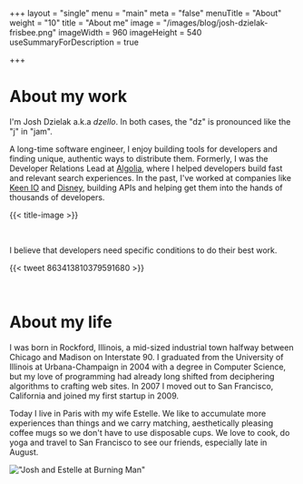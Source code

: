 +++
layout = "single"
menu = "main"
meta = "false"
menuTitle = "About"
weight = "10"
title = "About me"
image = "/images/blog/josh-dzielak-frisbee.png"
imageWidth = 960
imageHeight = 540
useSummaryForDescription = true

+++

# About my work

I'm Josh Dzielak a.k.a *dzello*. In both cases, the "dz" is pronounced like the "j" in "jam".

A long-time software engineer, I enjoy building tools for developers and finding unique, authentic ways to distribute them. Formerly, I was the Developer Relations Lead at [Algolia](https://algolia.com/), where I helped developers build fast and relevant search experiences. In the past, I've worked at companies like [Keen IO](https://keen.io/) and [Disney](https://github.com/disney), building APIs and helping get them into the hands of thousands of developers.

{{< title-image >}}

<br>

I believe that developers need specific conditions to do their best work.

{{< tweet 863413810379591680 >}}

<br>

# About my life

I was born in Rockford, Illinois, a mid-sized industrial town halfway between Chicago and Madison on Interstate 90. I graduated from the University of Illinois at Urbana-Champaign in 2004 with a degree in Computer Science, but my love of programming had already long shifted from deciphering algorithms to crafting web sites. In 2007 I moved out to San Francisco, California and joined my first startup in 2009.

Today I live in Paris with my wife Estelle. We like to accumulate more experiences than things and we carry matching, aesthetically pleasing coffee mugs so we don't have to use disposable cups. We love to cook, do yoga and travel to San Francisco to see our friends, especially late in August.

!["Josh and Estelle at Burning Man"](/images/josh-estelle-burning-man-2017.jpg)
